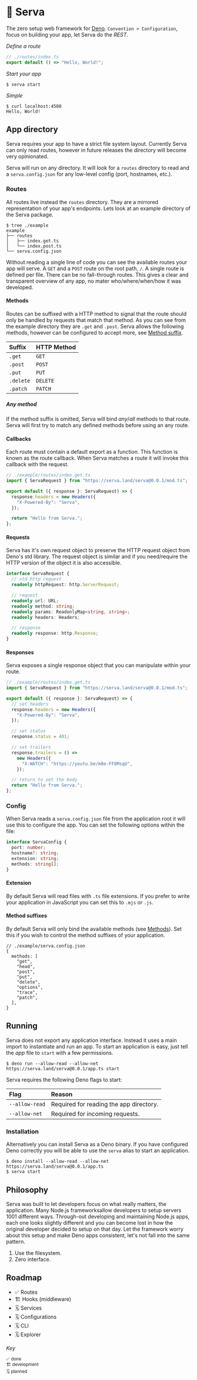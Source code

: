 # 🦕 Serva

The zero setup web framework for [Deno](https://deno.land). `Convention > Configuration`,
focus on building your app, let Serva do the _REST_.

_Define a route_

```ts
// ./routes/index.ts
export default () => "Hello, World!";
```

_Start your app_

```
$ serva start
```

_Simple_

```
$ curl localhost:4500
Hello, World!
```

## App directory

Serva requires your app to have a strict file system layout. Currently Serva can
only read routes, however in future releases the directory will become very opinionated.

Serva will run on any directory. It will look for a `routes` directory to read and
a `serva.config.json` for any low-level config (port, hostnames, etc.).

### Routes

All routes live instead the `routes` directory. They are a mirrored representation
of your app's endpoints. Lets look at an example directory of the Serva package.

```
$ tree ./example
example
├── routes
│   ├── index.get.ts
│   └── index.post.ts
└── serva.config.json
```

Without reading a single line of code you can see the available routes your app
will serve. A `GET` and a `POST` route on the root path, `/`. A single route is
defined per file. There can be no fall-through routes. This gives a clear and transparent
overview of any app, no mater who/where/when/how it was developed.

#### Methods

Routes can be suffixed with a HTTP method to signal that the route should only be
handled by requests that match that method. As you can see from the example directory
they are `.get` and `.post`. Serva allows the following methods, however can be
configured to accept more, see [Method suffix](#method-suffixes).

| Suffix    | HTTP Method |
| :-------- | :---------- |
| `.get`    | `GET`       |
| `.post`   | `POST`      |
| `.put`    | `PUT`       |
| `.delete` | `DELETE`    |
| `.patch`  | `PATCH`     |

##### Any method

If the method suffix is omitted, Serva will bind _any_/_all_ methods to that route.
Serva will first try to match any defined methods before using an any route.

#### Callbacks

Each route must contain a default export as a function. This function is known as
the route callback. When Serva matches a route it will invoke this callback with
the request.

```ts
// ./example/routes/index.get.ts
import { ServaRequest } from "https://serva.land/serva@0.0.1/mod.ts";

export default ({ response }: ServaRequest) => {
  response.headers = new Headers({
    "X-Powered-By": "Serva",
  });

  return "Hello from Serva.";
};
```

#### Requests

Serva has it's own request object to preserve the HTTP request object from Deno's
std library. The request object is similar and if you need/require the HTTP version
of the object it is also accessible.

```ts
interface ServaRequest {
  // std http request
  readonly httpRequest: http.ServerRequest;

  // request
  readonly url: URL;
  readonly method: string;
  readonly params: ReadonlyMap<string, string>;
  readonly headers: Headers;

  // response
  readonly response: http.Response;
}
```

#### Responses

Serva exposes a single response object that you can manipulate within your route.

```ts
// ./example/routes/index.get.ts
import { ServaRequest } from "https://serva.land/serva@0.0.1/mod.ts";

export default ({ response }: ServaRequest) => {
  // set headers
  response.headers = new Headers({
    "X-Powered-By": "Serva",
  });

  // set status
  response.status = 401;

  // set trailers
  response.trailers = () =>
    new Headers({
      "X-WATCH": "https://youtu.be/m8e-FF8MsqU",
    });

  // return to set the body
  return "Hello from Serva.";
};
```

### Config

When Serva reads a `serva.config.json` file from the application root it will use
this to configure the app. You can set the following options within the file:

```ts
interface ServaConfig {
  port: number;
  hostname?: string;
  extension: string;
  methods: string[];
}
```

#### Extension

By default Serva will read files with `.ts` file extensions. If you prefer to write
your application in JavaScript you can set this to `.mjs` or `.js`.

#### Method suffixes

By default Serva will only bind the available methods (see [Methods](#methods)).
Set this if you wish to control the method suffixes of your application.

```json5
// ./example/serva.config.json
{
  methods: [
    "get",
    "head",
    "post",
    "put",
    "delete",
    "options",
    "trace",
    "patch",
  ],
}
```

## Running

Serva does not export any application interface. Instead it uses a main import to
instantiate and run an app. To start an application is easy, just tell the _app_
file to `start` with a few permissions.

```
$ deno run --allow-read --allow-net https://serva.land/serva@0.0.1/app.ts start
```

Serva requires the following Deno flags to start:

| Flag           | Reason                                  |
| :------------- | :-------------------------------------- |
| `--allow-read` | Required for reading the app directory. |
| `--allow-net`  | Required for incoming requests.         |

### Installation

Alternatively you can install Serva as a Deno binary. If you have configured Deno
correctly you will be able to use the `serva` alias to start an application.

```
$ deno install --allow-read --allow-net https://serva.land/serva@0.0.1/app.ts
$ serva start
```

## Philosophy

Serva was built to let developers focus on what really matters, the application.
Many Node.js frameworksallow developers to setup servers 1001 different ways. Through-out
developing and maintaining Node.js apps, each one looks slightly different and you
can become lost in how the original developer decided to setup on that day. Let
the framework worry about this setup and make Deno apps consistent, let's not fall
into the same pattern.

1. Use the filesystem.
2. Zero interface.

## Roadmap

- ✅ Routes
- 🏗️ Hooks (middleware)
- 🗓️ Services
- 🗓️ Configurations
- 🗓️ CLI
- 🗓️ Explorer

_Key_

<small>✅ done<br />🏗️ development<br />🗓️ planned</small>
